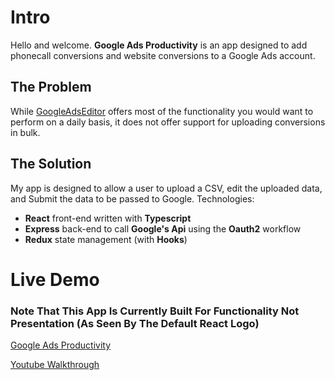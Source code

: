 # Intro

Hello and welcome. **Google Ads Productivity** is an app designed to add phonecall conversions and website conversions to a Google Ads account. 

## The Problem

While [GoogleAdsEditor](https://ads.google.com/home/tools/ads-editor/) offers most of the functionality you would want to perform on a daily basis, it does not offer support for uploading conversions in bulk.

## The Solution

My app is designed to allow a user to upload a CSV, edit the uploaded data, and Submit the data to be passed to Google.
Technologies:
 -  **React** front-end written with **Typescript**
 - **Express** back-end to call **Google's Api** using the **Oauth2** workflow
 - **Redux** state management (with  **Hooks**) 


# Live Demo

### Note That This App Is Currently Built For Functionality Not Presentation (As Seen By The Default React Logo)

[Google Ads Productivity](https://app.jlfaaborg.com/)

[Youtube Walkthrough](https://www.youtube.com/watch?v=MKl3-LJWb3A)

